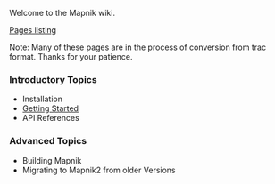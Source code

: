 Welcome to the Mapnik wiki.

[Pages listing](https://github.com/mapnik/mapnik/wiki/_pages)

Note: Many of these pages are in the process of conversion from trac format. Thanks for your patience.

### Introductory Topics

- Installation
- [Getting Started](GettingStarted)
- API References

### Advanced Topics

- Building Mapnik
- Migrating to Mapnik2 from older Versions
